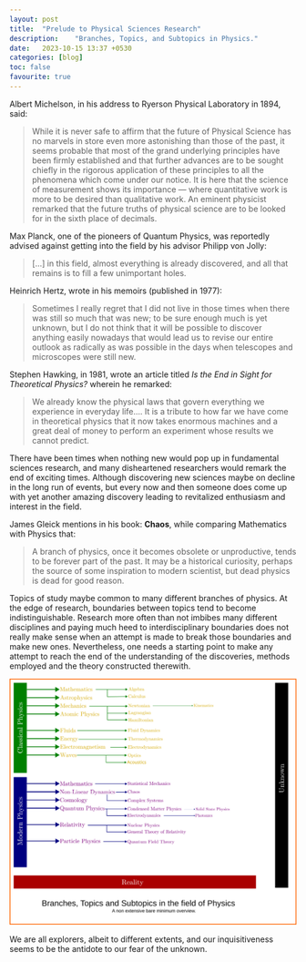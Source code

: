 ```yaml
---
layout: post
title:  "Prelude to Physical Sciences Research"
description:    "Branches, Topics, and Subtopics in Physics."
date:   2023-10-15 13:37 +0530
categories: [blog]
toc: false
favourite: true
---
```


Albert Michelson, in his address to Ryerson Physical Laboratory in 1894, said:

> While it is never safe to affirm that the future of Physical Science has no marvels in store even more astonishing than those of the past, it seems probable that most of the grand underlying principles have been firmly established and that further advances are to be sought chiefly in the rigorous application of these principles to all the phenomena which come under our notice. It is here that the science of measurement shows its importance — where quantitative work is more to be desired than qualitative work. An eminent physicist remarked that the future truths of physical science are to be looked for in the sixth place of decimals.

Max Planck, one of the pioneers of Quantum Physics, was reportedly advised against getting into the field by his advisor Philipp von Jolly:

> [...] in this field, almost everything is already discovered, and all that remains is to fill a few unimportant holes.  

Heinrich Hertz, wrote in his memoirs (published in 1977):

> Sometimes I really regret that I did not live in those times when there was still so much that was new; to be sure enough much is yet unknown, but I do not think that it will be possible to discover anything easily nowadays that would lead us to revise our entire outlook as radically as was possible in the days when telescopes and microscopes were still new.

Stephen Hawking, in 1981, wrote an article titled *Is the End in Sight for Theoretical Physics?* wherein he remarked:

> We already know the physical laws that govern everything we experience in everyday life…. It is a tribute to how far we have come in theoretical physics that it now takes enormous machines and a great deal of money to perform an experiment whose results we cannot predict.

There have been times when nothing new would pop up in fundamental sciences research, and many disheartened researchers would remark the end of exciting times. Although discovering new sciences maybe on decline in the long run of events, but every now and then someone does come up with yet another amazing discovery leading to revitalized enthusiasm and interest in the field.  

James Gleick mentions in his book: **Chaos**, while comparing Mathematics with Physics that:

> A branch of physics, once it becomes obsolete or unproductive, tends to be forever part of the past. It may be a historical curiosity, perhaps the source of some inspiration to modern scientist, but dead physics is dead for good reason.

Topics of study maybe common to many different branches of physics. At the edge of research, boundaries between topics tend to become indistinguishable. Research more often than not imbibes many different disciplines and paying much heed to interdisciplinary boundaries does not really make sense when an attempt is made to break those boundaries and make new ones. Nevertheless, one needs a starting point to make any attempt to reach the end of the understanding of the discoveries, methods employed and the theory constructed therewith.

![Branches of Physics](/assets/img/posts/ptpsr.svg)

We are all explorers, albeit to different extents, and our inquisitiveness seems to be the antidote to our fear of the unknown.
